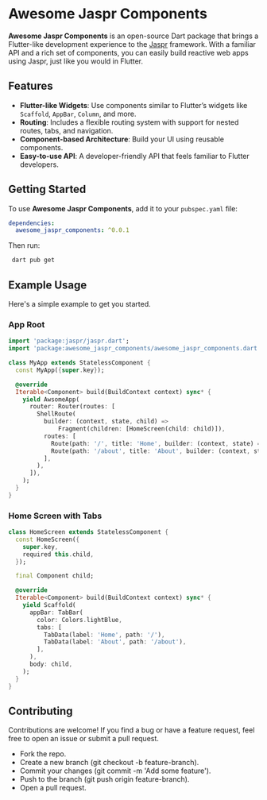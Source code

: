 <!-- 
This README describes the package. If you publish this package to pub.dev,
this README's contents appear on the landing page for your package.

For information about how to write a good package README, see the guide for
[writing package pages](https://dart.dev/tools/pub/writing-package-pages). 

For general information about developing packages, see the Dart guide for
[creating packages](https://dart.dev/guides/libraries/create-packages)
and the Flutter guide for
[developing packages and plugins](https://flutter.dev/to/develop-packages). 
-->
<!-- 
TODO: Put a short description of the package here that helps potential users
know whether this package might be useful for them.

## Features

TODO: List what your package can do. Maybe include images, gifs, or videos.

## Getting started

TODO: List prerequisites and provide or point to information on how to
start using the package.

## Usage

TODO: Include short and useful examples for package users. Add longer examples
to `/example` folder. 

```dart
const like = 'sample';
```

## Additional information

TODO: Tell users more about the package: where to find more information, how to 
contribute to the package, how to file issues, what response they can expect 
from the package authors, and more. -->

# Awesome Jaspr Components

**Awesome Jaspr Components** is an open-source Dart package that brings a Flutter-like development experience to the [Jaspr](https://docs.page/schultek/jaspr) framework. With a familiar API and a rich set of components, you can easily build reactive web apps using Jaspr, just like you would in Flutter.

## Features

- **Flutter-like Widgets**: Use components similar to Flutter’s widgets like `Scaffold`, `AppBar`, `Column`, and more.
- **Routing**: Includes a flexible routing system with support for nested routes, tabs, and navigation.
- **Component-based Architecture**: Build your UI using reusable components.
- **Easy-to-use API**: A developer-friendly API that feels familiar to Flutter developers.

## Getting Started

To use **Awesome Jaspr Components**, add it to your `pubspec.yaml` file:

```yaml
dependencies:
  awesome_jaspr_components: ^0.0.1
```
Then run:
```bash
 dart pub get
```

## Example Usage
Here's a simple example to get you started. 

### App Root

```dart
import 'package:jaspr/jaspr.dart';
import 'package:awesome_jaspr_components/awesome_jaspr_components.dart';

class MyApp extends StatelessComponent {
  const MyApp({super.key});

  @override
  Iterable<Component> build(BuildContext context) sync* {
    yield AwsomeApp(
      router: Router(routes: [
        ShellRoute(
          builder: (context, state, child) =>
              Fragment(children: [HomeScreen(child: child)]),
          routes: [
            Route(path: '/', title: 'Home', builder: (context, state) => const Home()),
            Route(path: '/about', title: 'About', builder: (context, state) => const About()),
          ],
        ),
      ]),
    );
  }
}
```
### Home Screen with Tabs

```dart
class HomeScreen extends StatelessComponent {
  const HomeScreen({
    super.key,
    required this.child,
  });

  final Component child;

  @override
  Iterable<Component> build(BuildContext context) sync* {
    yield Scaffold(
      appBar: TabBar(
        color: Colors.lightBlue,
        tabs: [
          TabData(label: 'Home', path: '/'),
          TabData(label: 'About', path: '/about'),
        ],
      ),
      body: child,
    );
  }
}
```

## Contributing
Contributions are welcome! If you find a bug or have a feature request, feel free to open an issue or submit a pull request.

- Fork the repo.
- Create a new branch (git checkout -b feature-branch).
- Commit your changes (git commit -m 'Add some feature').
- Push to the branch (git push origin feature-branch).
- Open a pull request.
